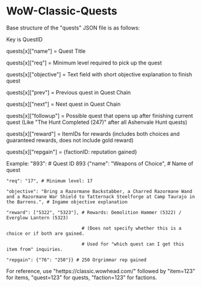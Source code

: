 # WoW-Classic-Quests

Base structure of the "quests" JSON file is as follows:

Key is QuestID

quests[x]["name"] = Quest Title

quests[x]["req"] = Minimum level required to pick up the quest

quests[x]["objective"] = Text field with short objective explanation to finish quest

quests[x]["prev"] = Previous quest in Quest Chain

quests[x]["next"] = Next quest in Quest Chain

quests[x]["followup"] = Possible quest that opens up after finishing current quest (Like "The Hunt Completed (247)" after all Ashenvale Hunt quests)

quests[x]["reward"] = ItemIDs for rewards (includes both choices and guaranteed rewards, does not include gold reward)

quests[x]["repgain"] = {factionID: reputation gained}

Example:
"893": # Quest ID 893
    {"name": "Weapons of Choice", # Name of quest
    
    "req": "17", # Minimum level: 17
    
    "objective": "Bring a Razormane Backstabber, a Charred Razormane Wand and a Razormane War Shield to Tatternack Steelforge at Camp Taurajo in the Barrens.", # Ingame objective explanation
    
    "reward": ["5322", "5323"], # Rewards: Demolition Hammer (5322) / Everglow Lantern (5323)
    
                                # (Does not specify whether this is a choice or if both are gained.
                                
                                # Used for "which quest can I get this item from" inquiries.
                                
    "repgain": {"76": "250"}} # 250 Orgrimmar rep gained

For reference, use "hettps://classic.wowhead.com/" followed by "item=123" for items, "quest=123" for quests, "faction=123" for factions.
